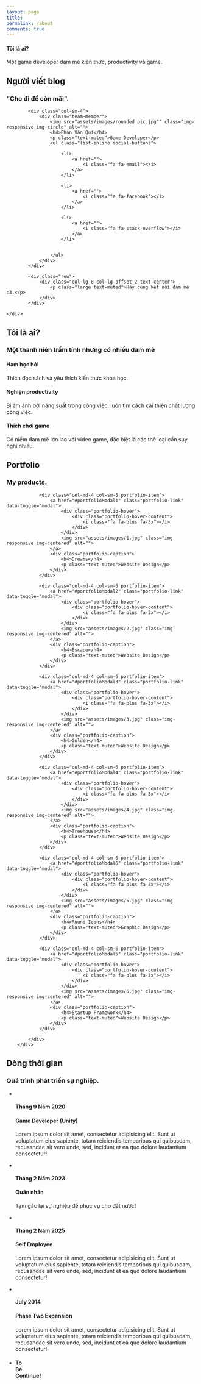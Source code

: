 ```yaml
---
layout: page
title:
permalink: /about
comments: true
---
```


<h4>Tôi là ai?</h4>
<p>Một game developer đam mê kiến thức, productivity và game.</p>


<section id="team" class="bg-light-gray">
    <div class="container">
        <div class="row">
            <div class="col-lg-12 text-center">
                <h2 class="section-heading">Người viết blog</h2>
                <h3 class="section-subheading text-muted">"Cho đi để còn mãi".</h3>
            </div>
        </div>
        <div class="row">
            
            <div class="col-sm-4">
                <div class="team-member">
                    <img src="assets/images/rounded pic.jpg"" class="img-responsive img-circle" alt="">
                    <h4>Phan Văn Quí</h4>
                    <p class="text-muted">Game Developer</p>
                    <ul class="list-inline social-buttons">
                        
                        <li>
                            <a href="">
                                <i class="fa fa-email"></i>
                            </a>
                        </li>
                        
                        <li>
                            <a href="">
                                <i class="fa fa-facebook"></i>
                            </a>
                        </li>
                        
                        <li>
                            <a href="">
                                <i class="fa fa-stack-overflow"></i>
                            </a>
                        </li>
                        

                    </ul>
                </div>
            </div>       
            
            <div class="row">
                <div class="col-lg-8 col-lg-offset-2 text-center">
                    <p class="large text-muted">Hãy cùng kết nối đam mê :3.</p>
                </div>
            </div>

    </div>
</section>

<section id="services">
        <div class="container">
            <div class="row">
                <div class="col-lg-12 text-center">
                    <h2 class="section-heading">Tôi là ai?</h2>
                    <h3 class="section-subheading text-muted">Một thanh niên trầm tính nhưng có nhiều đam mê</h3>
                </div>
            </div>
            <div class="row text-center">
                <div class="col-md-4">
                    <span class="fa-stack fa-4x">
                        <i class="fa fa-circle fa-stack-2x text-primary"></i>
                        <i class="fa fa-shopping-cart fa-stack-1x fa-inverse"></i>
                    </span>
                    <h4 class="service-heading">Ham học hỏi</h4>
                    <p class="text-muted">Thích đọc sách và yêu thích kiến thức khoa học.</p>
                </div>
                <div class="col-md-4">
                    <span class="fa-stack fa-4x">
                        <i class="fa fa-circle fa-stack-2x text-primary"></i>
                        <i class="fa fa-laptop fa-stack-1x fa-inverse"></i>
                    </span>
                    <h4 class="service-heading">Nghiện productivity</h4>
                    <p class="text-muted">Bị ám ảnh bởi năng suất trong công việc, luôn  tìm cách cải thiện chất lượng công việc.</p>
                </div>
                <div class="col-md-4">
                    <span class="fa-stack fa-4x">
                        <i class="fa fa-circle fa-stack-2x text-primary"></i>
                        <i class="fa fa-lock fa-stack-1x fa-inverse"></i>
                    </span>
                    <h4 class="service-heading">Thích chơi game</h4>
                    <p class="text-muted">Có niềm đam mê lớn lao với video game, đặc biệt là các thể loại cần suy nghĩ nhiều.</p>
                </div>
            </div>
        </div>
</section>

<section id="portfolio" class="bg-light-gray">
        <div class="container">
            <div class="row">
                <div class="col-lg-12 text-center">
                    <h2 class="section-heading">Portfolio</h2>
                    <h3 class="section-subheading text-muted">My products.</h3>
                </div>
            </div>
            <div class="row">
            
                <div class="col-md-4 col-sm-6 portfolio-item">
                    <a href="#portfolioModal1" class="portfolio-link" data-toggle="modal">
                        <div class="portfolio-hover">
                            <div class="portfolio-hover-content">
                                <i class="fa fa-plus fa-3x"></i>
                            </div>
                        </div>
                        <img src="assets/images/1.jpg" class="img-responsive img-centered" alt="">
                    </a>
                    <div class="portfolio-caption">
                        <h4>Dreams</h4>
                        <p class="text-muted">Website Design</p>
                    </div>
                </div>
            
                <div class="col-md-4 col-sm-6 portfolio-item">
                    <a href="#portfolioModal2" class="portfolio-link" data-toggle="modal">
                        <div class="portfolio-hover">
                            <div class="portfolio-hover-content">
                                <i class="fa fa-plus fa-3x"></i>
                            </div>
                        </div>
                        <img src="assets/images/2.jpg" class="img-responsive img-centered" alt="">
                    </a>
                    <div class="portfolio-caption">
                        <h4>Escape</h4>
                        <p class="text-muted">Website Design</p>
                    </div>
                </div>
            
                <div class="col-md-4 col-sm-6 portfolio-item">
                    <a href="#portfolioModal3" class="portfolio-link" data-toggle="modal">
                        <div class="portfolio-hover">
                            <div class="portfolio-hover-content">
                                <i class="fa fa-plus fa-3x"></i>
                            </div>
                        </div>
                        <img src="assets/images/3.jpg" class="img-responsive img-centered" alt="">
                    </a>
                    <div class="portfolio-caption">
                        <h4>Golden</h4>
                        <p class="text-muted">Website Design</p>
                    </div>
                </div>
            
                <div class="col-md-4 col-sm-6 portfolio-item">
                    <a href="#portfolioModal4" class="portfolio-link" data-toggle="modal">
                        <div class="portfolio-hover">
                            <div class="portfolio-hover-content">
                                <i class="fa fa-plus fa-3x"></i>
                            </div>
                        </div>
                        <img src="assets/images/4.jpg" class="img-responsive img-centered" alt="">
                    </a>
                    <div class="portfolio-caption">
                        <h4>Treehouse</h4>
                        <p class="text-muted">Website Design</p>
                    </div>
                </div>
            
                <div class="col-md-4 col-sm-6 portfolio-item">
                    <a href="#portfolioModal6" class="portfolio-link" data-toggle="modal">
                        <div class="portfolio-hover">
                            <div class="portfolio-hover-content">
                                <i class="fa fa-plus fa-3x"></i>
                            </div>
                        </div>
                        <img src="assets/images/5.jpg" class="img-responsive img-centered" alt="">
                    </a>
                    <div class="portfolio-caption">
                        <h4>Round Icons</h4>
                        <p class="text-muted">Graphic Design</p>
                    </div>
                </div>
            
                <div class="col-md-4 col-sm-6 portfolio-item">
                    <a href="#portfolioModal5" class="portfolio-link" data-toggle="modal">
                        <div class="portfolio-hover">
                            <div class="portfolio-hover-content">
                                <i class="fa fa-plus fa-3x"></i>
                            </div>
                        </div>
                        <img src="assets/images/6.jpg" class="img-responsive img-centered" alt="">
                    </a>
                    <div class="portfolio-caption">
                        <h4>Startup Framework</h4>
                        <p class="text-muted">Website Design</p>
                    </div>
                </div>
            
            </div>
        </div>
</section>

<section id="about">
        <div class="container">
            <div class="row">
                <div class="col-lg-12 text-center">
                    <h2 class="section-heading">Dòng thời gian</h2>
                    <h3 class="section-subheading text-muted">Quá trình phát triển sự nghiệp.</h3>
                </div>
            </div>
            <div class="row">
                <div class="col-lg-12">
                    <ul class="timeline">
                        <li>
                            <div class="timeline-image">
                                <img class="img-circle img-responsive" src="assets/images/rounded pic.jpg" alt="">
                            </div>
                            <div class="timeline-panel">
                                <div class="timeline-heading">
                                    <h4>Tháng 9 Năm 2020</h4>
                                    <h4 class="subheading">Game Developer (Unity)</h4>
                                </div>
                                <div class="timeline-body">
                                    <p class="text-muted">Lorem ipsum dolor sit amet, consectetur adipisicing elit. Sunt ut voluptatum eius sapiente, totam reiciendis temporibus qui quibusdam, recusandae sit vero unde, sed, incidunt et ea quo dolore laudantium consectetur!</p>
                                </div>
                            </div>
                        </li>
                        <li class="timeline-inverted">
                            <div class="timeline-image">
                                <img class="img-circle img-responsive" src="assets/images/rounded pic.jpg" alt="">
                            </div>
                            <div class="timeline-panel">
                                <div class="timeline-heading">
                                    <h4>Tháng 2 Năm 2023</h4>
                                    <h4 class="subheading">Quân nhân</h4>
                                </div>
                                <div class="timeline-body">
                                    <p class="text-muted">Tạm gác lại sự nghiệp để phục vụ cho đất nước!</p>
                                </div>
                            </div>
                        </li>
                        <li>
                            <div class="timeline-image">
                                <img class="img-circle img-responsive" src="assets/images/rounded pic.jpg" alt="">
                            </div>
                            <div class="timeline-panel">
                                <div class="timeline-heading">
                                    <h4>Tháng 2 Năm 2025</h4>
                                    <h4 class="subheading">Self Employee</h4>
                                </div>
                                <div class="timeline-body">
                                    <p class="text-muted">Lorem ipsum dolor sit amet, consectetur adipisicing elit. Sunt ut voluptatum eius sapiente, totam reiciendis temporibus qui quibusdam, recusandae sit vero unde, sed, incidunt et ea quo dolore laudantium consectetur!</p>
                                </div>
                            </div>
                        </li>
                        <li class="timeline-inverted">
                            <div class="timeline-image">
                                <img class="img-circle img-responsive" src="assets/images/rounded pic.jpg" alt="">
                            </div>
                            <div class="timeline-panel">
                                <div class="timeline-heading">
                                    <h4>July 2014</h4>
                                    <h4 class="subheading">Phase Two Expansion</h4>
                                </div>
                                <div class="timeline-body">
                                    <p class="text-muted">Lorem ipsum dolor sit amet, consectetur adipisicing elit. Sunt ut voluptatum eius sapiente, totam reiciendis temporibus qui quibusdam, recusandae sit vero unde, sed, incidunt et ea quo dolore laudantium consectetur!</p>
                                </div>
                            </div>
                        </li>
                        <li class="timeline-inverted">
                            <div class="timeline-image">
                                <h4>To
                                    <br>Be
                                    <br>Continue!</h4>
                            </div>
                        </li>
                    </ul>
                </div>
            </div>
        </div>
</section>



    